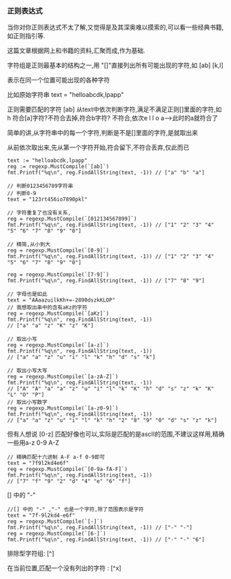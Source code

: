 ### 正则表达式

当你对你正则表达式不太了解,又觉得是及其深奥难以摸索的,可以看一些经典书籍,如正则指引等.

这篇文章根据网上和书籍的资料,汇聚而成,作为基础.

字符组是正则最基本的结构之一,用 "[]"直接列出所有可能出现的字符,如 [ab]  [k,l]

表示在同一个位置可能出现的各种字符

比如原始字符串 text = "helloabcdk,lpapp" 

正则需要匹配的字符 [ab] 从text中依次判断字符,满足不满足正则[]里面的字符,如h 符合[a]字符?不符合去掉,符合b字符? 不符合,依次e l l o a-->此时的a就符合了

简单的讲,从字符串中的每一个字符,判断是不是[]里面的字符,是就取出来

从前依次取出来,先从第一个字符开始,符合留下,不符合丢弃,仅此而已

```
text := "helloabcdk,lpapp"
reg := regexp.MustCompile(`[ab]`)
fmt.Printf("%q\n", reg.FindAllString(text, -1)) // ["a" "b" "a"]

// 判断0123456789字符串
// 判断0-9
text = "123rt456io7890pkl"

// 字符重复了也没有关系,
reg = regexp.MustCompile(`[012134567899]`)
fmt.Printf("%q\n", reg.FindAllString(text, -1)) // ["1" "2" "3" "4" "5" "6" "7" "8" "9" "0"]

// 精简,从小到大
reg = regexp.MustCompile(`[0-9]`)
fmt.Printf("%q\n", reg.FindAllString(text, -1)) // ["1" "2" "3" "4" "5" "6" "7" "8" "9" "0"]

reg = regexp.MustCompile(`[7-9]`)
fmt.Printf("%q\n", reg.FindAllString(text, -1)) // ["7" "8" "9"]

// 字母也是如此
text = "AAaazuilkKh+=-2890dszkKLOP"
// 我想取出串中的含有aKz的字符
reg = regexp.MustCompile(`[aKz]`)
fmt.Printf("%q\n", reg.FindAllString(text, -1))
// ["a" "a" "z" "K" "z" "K"]

// 取出小写
reg = regexp.MustCompile(`[a-z]`)
fmt.Printf("%q\n", reg.FindAllString(text, -1))
// ["a" "a" "z" "u" "i" "l" "k" "h" "d" "s" "k"]

// 取出小写大写
reg = regexp.MustCompile(`[a-zA-Z]`)
fmt.Printf("%q\n", reg.FindAllString(text, -1))
// ["A" "A" "a" "a" "z" "u" "i" "l" "k" "K" "h" "d" "s" "z" "k" "K" "L" "O" "P"]
// 取出小写数字
reg = regexp.MustCompile(`[a-z0-9]`)
fmt.Printf("%q\n", reg.FindAllString(text, -1))
// ["a" "a" "z" "u" "i" "l" "k" "h" "2" "8" "9" "0" "d" "s" "z" "k"]

```

但有人想说 [0-z] 匹配好像也可以,实际是匹配的是ascII的范围,不建议这样用,精确一些用a-z 0-9 A-Z

```
// 精确匹配十六进制 A-F a-f 0-9即可
text = "7f9l2kd4e6f"
reg = regexp.MustCompile(`[0-9a-fA-F]`)
fmt.Printf("%q\n", reg.FindAllString(text, -1))
// ["7" "f" "9" "2" "d" "4" "e" "6" "f"]

```

[] 中的 "-"

```
//[] 中的 "-" ,"-" 也是一个字符,除了范围表示是字符
text = "7f-9l2kd4-e6f"
reg = regexp.MustCompile(`[-]`)
fmt.Printf("%q\n", reg.FindAllString(text, -1)) // ["-" "-"]
reg = regexp.MustCompile(`[6-]`)
fmt.Printf("%q\n", reg.FindAllString(text, -1)) // ["-" "-" "6"]
```

排除型字符组: [^]

在当前位置,匹配一个没有列出的字符 : [^x]

```


```